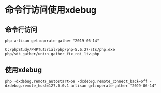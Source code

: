 # 命令行访问使用xdebug

## 命令行访问

```
php artisan get:operate-gather "2019-06-14"
```

```
C:/phpStudy/PHPTutorial/php/php-5.6.27-nts/php.exe    php/sdk_gather/union_gather_fix_roi_ltv.php
```

## 使用xdebug

```
php -dxdebug.remote_autostart=on -dxdebug.remote_connect_back=off -dxdebug.remote_host=127.0.0.1 artisan get:operate-gather "2019-06-14"
```

